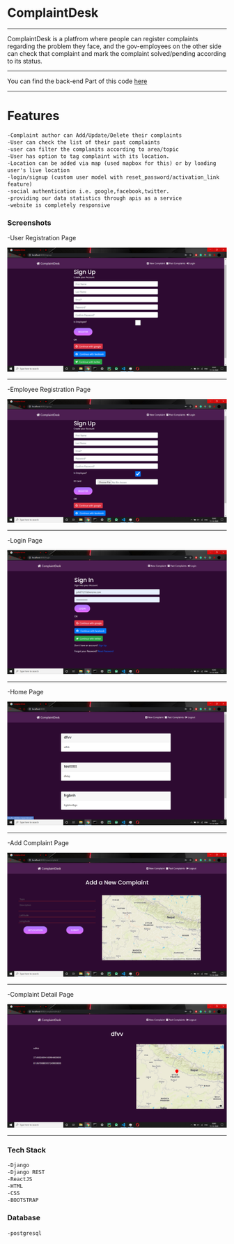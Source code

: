 # ComplaintDesk

---
ComplaintDesk is a platfrom where people can register complaints regarding the problem they face, and the gov-employees on the other side can check that complaint and mark the complaint solved/pending according to its status.

---

You can find the back-end Part of this code [here](https://github.com/raghurajj/ComplaintDesk-Backend)

---

# Features
    -Complaint author can Add/Update/Delete their complaints
    -User can check the list of their past complaints
    -user can filter the complanits according to area/topic
    -User has option to tag complaint with its location.
    -Location can be added via map (used mapbox for this) or by loading user's live location
    -login/signup (custom user model with reset_password/activation_link feature)
    -social authentication i.e. google,facebook,twitter.
    -providing our data statistics through apis as a service
    -website is completely responsive

### Screenshots

-User Registration Page

![Register Screen](images/Signup.png)

---

-Employee Registration Page

![Employee Register Screen](images/EmployeeSignup.png)

---

-Login Page

![Login Screen](images/Signin.png)

---

-Home Page

![Home Screen](images/Home.png)

---
-Add Complaint Page

![Add Complaint Screen](images/AddComplaint.png)

---

-Complaint Detail Page

![Complaint Detail Screen](images/ComplaintDetail.png)

---


### Tech Stack
    -Django
    -Django REST
    -ReactJS
    -HTML
    -CSS
    -BOOTSTRAP

### Database 
    -postgresql

